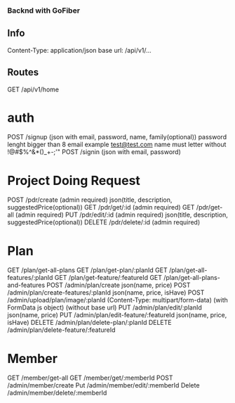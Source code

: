 ### Backnd with GoFiber

## Info
Content-Type: application/json
base url: /api/v1/...


## Routes
GET /api/v1/home

# auth
POST /signup (json with email, password, name, family(optional))
    password lenght bigger than 8
    email example test@test.com
    name must letter without !@#$%^&*()_+-;'"
POST /signin (json with email, password)

# Project Doing Request
POST /pdr/create        (admin required)    json(title, description, suggestedPrice(optional))
GET /pdr/get/:id        (admin required)
GET /pdr/get-all        (admin required)
PUT /pdr/edit/:id       (admin required)    json(title, description, suggestedPrice(optional))
DELETE /pdr/delete/:id  (admin required)

# Plan
GET	/plan/get-all-plans
GET	/plan/get-plan/:planId
GET	/plan/get-all-features/:planId
GET	/plan/get-feature/:featureId
GET /plan/get-all-plans-and-features
POST /admin/plan/create                       json(name, price)
POST /admin/plan/create-features/:planId      json(name, price, isHave)
POST /admin/upload/plan/image/:planId  (Content-Type: multipart/form-data) (with FormData js object) (without base url)
PUT /admin/plan/edit/:planId                  json(name, price)
PUT	/admin/plan/edit-feature/:featureId       json(name, price, isHave)
DELETE /admin/plan/delete-plan/:planId
DELETE /admin/plan/delete-feature/:featureId

# Member
GET /member/get-all
GET /member/get/:memberId
POST /admin/member/create
Put /admin/member/edit/:memberId
Delete /admin/member/delete/:memberId